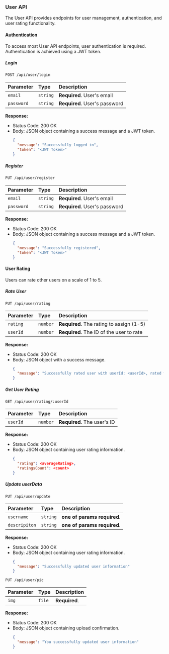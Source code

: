 ### User API

The User API provides endpoints for user management, authentication, and user rating functionality.

#### Authentication

To access most User API endpoints, user authentication is required. Authentication is achieved using a JWT token.

##### Login

```http
POST /api/user/login
```

| Parameter | Type     | Description                  |
| :-------- | :------- | :--------------------------- |
| `email` | `string` | **Required**. User's email  |
| `password` | `string` | **Required**. User's password |

**Response:**

- Status Code: 200 OK
- Body: JSON object containing a success message and a JWT token.
  ```json
  {
    "message": "Successfully logged in",
    "token": "<JWT Token>"
  }
  ```

##### Register

```http
PUT /api/user/register
```

| Parameter | Type     | Description                  |
| :-------- | :------- | :--------------------------- |
| `email` | `string` | **Required**. User's email  |
| `password` | `string` | **Required**. User's password |

**Response:**

- Status Code: 200 OK
- Body: JSON object containing a success message and a JWT token.
  ```json
  {
    "message": "Successfully registered",
    "token": "<JWT Token>"
  }
  ```

#### User Rating

Users can rate other users on a scale of 1 to 5.

##### Rate User

```http
PUT /api/user/rating
```

| Parameter  | Type     | Description                               |
| :--------- | :------- | :---------------------------------------- |
| `rating` | `number` | **Required**. The rating to assign (1-5) |
| `userId` | `number` | **Required**. The ID of the user to rate |

**Response:**

- Status Code: 200 OK
- Body: JSON object with a success message.
  ```json
  {
    "message": "Successfully rated user with userId: <userId>, rated with: <rating>"
  }
  ```

##### Get User Rating

```http
GET /api/user/rating/:userId
```

| Parameter   | Type     | Description                   |
| :---------- | :------- | :---------------------------- |
| `userId`  | `number` | **Required**. The user's ID |

**Response:**

- Status Code: 200 OK
- Body: JSON object containing user rating information.
  ```json
  {
    "rating": <averageRating>,
    "ratingsCount": <count>
  }
  ```

##### Update userData

```http
PUT /api/user/update
```

| Parameter     | Type     | Description                 |
|:--------------|:---------|:----------------------------|
| `username`    | `string` | **one of params required**. |
| `descripiton` | `string` | **one of params required**. |

**Response:**

- Status Code: 200 OK
- Body: JSON object containing user rating information.
  ```json
  {
    "message": "Successfully updated user information"
  }
  ```

```http
PUT /api/user/pic
```

| Parameter | Type   | Description   |
|:----------|:-------|:--------------|
| `img`     | `file` | **Required**. |

**Response:**

- Status Code: 200 OK
- Body: JSON object containing upload confirmation.
  ```json
  {
    "message": "You successfully updated user information"
  }
  ```